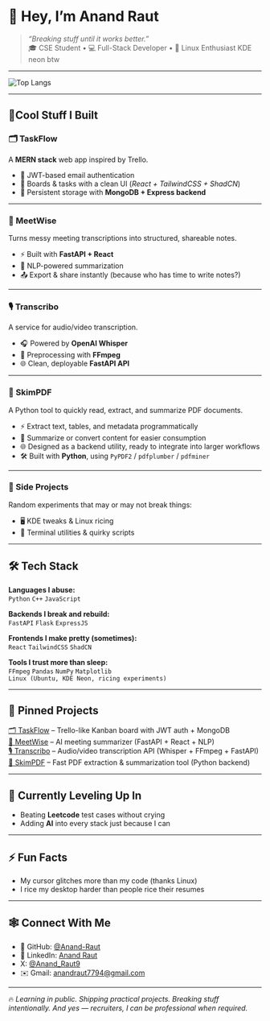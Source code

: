   # 👋 Hey, I’m Anand Raut  
  
  > *“Breaking stuff until it works better.”*  
  🎓 CSE Student • 💻 Full-Stack Developer • 🐧 Linux Enthusiast KDE neon btw

---

![Top Langs](https://github-readme-stats.vercel.app/api/top-langs?username=anand-raut&show_icons=true&locale=en&layout=compact)

---

  ## 🚀Cool Stuff I Built
  
  ### 🗂️ TaskFlow  
  A **MERN stack** web app inspired by Trello.  
  - 🔐 JWT-based email authentication  
  - 📝 Boards & tasks with a clean UI (*React + TailwindCSS + ShadCN*)  
  - 💾 Persistent storage with **MongoDB + Express backend**  
  
  ---
  
  ### 🧠 MeetWise  
  Turns messy meeting transcriptions into structured, shareable notes.  
  - ⚡ Built with **FastAPI + React**  
  - 📝 NLP-powered summarization
  - 📤 Export & share instantly (because who has time to write notes?)  
  
  ---
  
  ### 🎙️ Transcribo  
  A service for audio/video transcription.  
  - 🎧 Powered by **OpenAI Whisper**  
  - 🔄 Preprocessing with **FFmpeg**  
  - 🌐 Clean, deployable **FastAPI API**  
  
  ---
  ### 📄 SkimPDF  
  A Python tool to quickly read, extract, and summarize PDF documents.  
  - ⚡ Extract text, tables, and metadata programmatically  
  - 📝 Summarize or convert content for easier consumption  
  - 🌐 Designed as a backend utility, ready to integrate into larger workflows  
  - 🛠️ Built with **Python**, using `PyPDF2` / `pdfplumber` / `pdfminer`  
  
  ---
  ### 🎯 Side Projects  
  Random experiments that may or may not break things:  
  - 🖥️ KDE tweaks & Linux ricing  
  - 🐧 Terminal utilities & quirky scripts  
  
  ---
  
  ## 🛠️ Tech Stack  
  
  **Languages I abuse:**  
  `Python` `C++` `JavaScript`  
  
  **Backends I break and rebuild:**  
  `FastAPI`  `Flask`  `ExpressJS`  
  
  **Frontends I make pretty (sometimes):**  
  `React` `TailwindCSS` `ShadCN`  
  
  **Tools I trust more than sleep:**  
  `FFmpeg` `Pandas` `NumPy` `Matplotlib`  
  `Linux (Ubuntu, KDE Neon, ricing experiments)`  
  
  ---
  
  ## 📌 Pinned Projects  
  [🗂️ TaskFlow](https://github.com/Anand-Raut/taskflow) – Trello-like Kanban board with JWT auth + MongoDB  
  [🧠 MeetWise](https://github.com/Anand-Raut/meetwise) – AI meeting summarizer (FastAPI + React + NLP)  
  [🎙️ Transcribo](https://github.com/Anand-Raut/transcribo) – Audio/video transcription API (Whisper + FFmpeg + FastAPI)  
  [📄 SkimPDF](https://github.com/Anand-Raut/skimpdf) – Fast PDF extraction & summarization tool (Python backend)
  
  ---
  
  ## 🌱 Currently Leveling Up In  
  - Beating **Leetcode** test cases without crying  
  - Adding **AI** into every stack just because I can  
  
  ---
  
  ## ⚡ Fun Facts  
  - My cursor glitches more than my code (thanks Linux)  
  - I rice my desktop harder than people rice their resumes  
  
  ---
  
  ## 🕸️ Connect With Me  
  - 🐙 GitHub: [@Anand-Raut](https://github.com/Anand-Raut)  
  - 💼 LinkedIn: [Anand Raut](https://www.linkedin.com/in/anand-raut-a9b536326/)  
  - X: [@Anand_Raut9](https://x.com/Anand_Raut9)  
  - ✉️ Gmail: anandraut7794@gmail.com  
  
  ---
  
  🔥 *Learning in public. Shipping practical projects. Breaking stuff intentionally. And yes — recruiters, I can be professional when required.*
